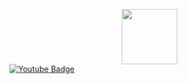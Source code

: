 <div id="header" align="center">
  <img src="https://media3.giphy.com/media/v1.Y2lkPTc5MGI3NjExZHVuYWk4dGZhYnNqODMyMDQwNHo2eWxkZjFhZjZzcW0xYXRqaHUyOCZlcD12MV9pbnRlcm5hbF9naWZfYnlfaWQmY3Q9Zw/QX15lZJbifeQPzcNDt/giphy.gif" width="100"/>
</div>

<div id="badges">
  <a href="https://www.linkedin.com/in/елена-жукова-273322282"
    <img src="https://img.shields.io/badge/LinkedIn-blue?style=for-the-badge&logo=linkedin&logoColor=white" alt="LinkedIn Badge"/>
  </a>
  <a href="https://web.telegram.org/k/#@violeus_syringa">
    <img src="https://img.shields.io/badge/Telegram-blue?style=for-the-badge&logo=telegram&logoColor=white" alt="Youtube Badge"/>
  </a>
</div>
